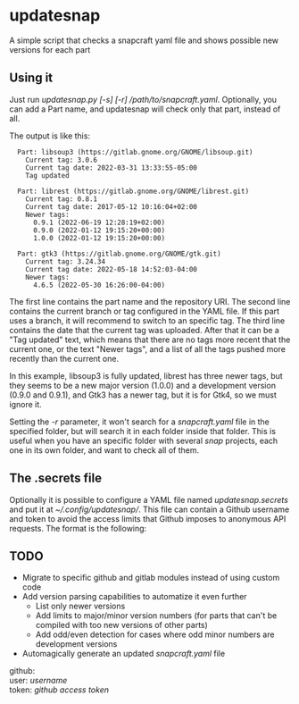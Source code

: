 # updatesnap

A simple script that checks a snapcraft yaml file and shows possible new versions for each part

## Using it

Just run *updatesnap.py [-s] [-r] /path/to/snapcraft.yaml*. Optionally, you can add a Part name, and updatesnap
will check only that part, instead of all.

The output is like this:

```
  Part: libsoup3 (https://gitlab.gnome.org/GNOME/libsoup.git)
    Current tag: 3.0.6
    Current tag date: 2022-03-31 13:33:55-05:00
    Tag updated

  Part: librest (https://gitlab.gnome.org/GNOME/librest.git)
    Current tag: 0.8.1
    Current tag date: 2017-05-12 10:16:04+02:00
    Newer tags:
      0.9.1 (2022-06-19 12:28:19+02:00)
      0.9.0 (2022-01-12 19:15:20+00:00)
      1.0.0 (2022-01-12 19:15:20+00:00)

  Part: gtk3 (https://gitlab.gnome.org/GNOME/gtk.git)
    Current tag: 3.24.34
    Current tag date: 2022-05-18 14:52:03-04:00
    Newer tags:
      4.6.5 (2022-05-30 16:26:00-04:00)

```

The first line contains the part name and the repository URI.
The second line contains the current branch or tag configured in the YAML file.
If this part uses a branch, it will recommend to switch to an specific tag.
The third line contains the date that the current tag was uploaded.
After that it can be a "Tag updated" text, which means that there are
no tags more recent that the current one, or the text "Newer tags", and
a list of all the tags pushed more recently than the current one.

In this example, libsoup3 is fully updated, librest has three newer tags,
but they seems to be a new major version (1.0.0) and a development version
(0.9.0 and 0.9.1), and Gtk3 has a newer tag, but it is for Gtk4, so we
must ignore it.

Setting the *-r* parameter, it won't search for a *snapcraft.yaml* file in
the specified folder, but will search it in each folder inside that folder.
This is useful when you have an specific folder with several *snap* projects,
each one in its own folder, and want to check all of them.

## The .secrets file

Optionally it is possible to configure a YAML file named *updatesnap.secrets* and put it
at *~/.config/updatesnap/*. This file can contain a Github username and token to
avoid the access limits that Github imposes to anonymous API requests. The format
is the following:

## TODO

* Migrate to specific github and gitlab modules instead of using custom code
* Add version parsing capabilities to automatize it even further
  * List only newer versions
  * Add limits to major/minor version numbers (for parts that can't be compiled with too new versions of other parts)
  * Add odd/even detection for cases where odd minor numbers are development versions
* Automagically generate an updated *snapcraft.yaml* file

github:  
    user: *username*  
    token: *github access token*
